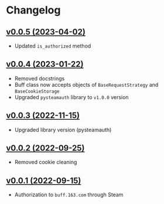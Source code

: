 # Changelog

## [v0.0.5 (2023-04-02)](https://github.com/sometastycake/bufflogin/releases/tag/v0.0.4)

- Updated `is_authorized` method

## [v0.0.4 (2023-01-22)](https://github.com/sometastycake/bufflogin/releases/tag/v0.0.4)

- Removed docstrings
- Buff class now accepts objects of `BaseRequestStrategy` and `BaseCookieStorage`
- Upgraded `pysteamauth` library to `v1.0.0` version

## [v0.0.3 (2022-11-15)](https://github.com/sometastycake/bufflogin/releases/tag/v0.0.3)

- Upgraded library version (pysteamauth)

## [v0.0.2 (2022-09-25)](https://github.com/sometastycake/bufflogin/releases/tag/v0.0.2)

- Removed cookie cleaning

## [v0.0.1 (2022-09-15)](https://github.com/sometastycake/bufflogin/releases/tag/v0.0.1)

- Authorization to `buff.163.com` through Steam
